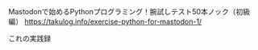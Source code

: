 Mastodonで始めるPythonプログラミング！腕試しテスト50本ノック（初級編）
https://takulog.info/exercise-python-for-mastodon-1/

これの実践録
